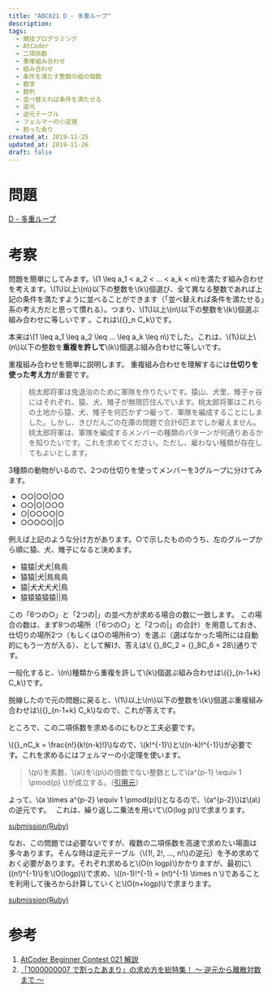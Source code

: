 ```yaml
---
title: "ABC021 D - 多重ループ"
description:
tags:
  - 競技プログラミング
  - AtCoder
  - 二項係数
  - 重複組み合わせ
  - 組み合わせ
  - 条件を満たす整数の組の個数
  - 数学
  - 数列
  - 並べ替えれば条件を満たせる
  - 逆元
  - 逆元テーブル
  - フェルマーの小定理
  - 割った余り
created_at: 2019-11-25
updated_at: 2019-11-26
draft: false
---
```


# 問題

[D - 多重ループ](https://atcoder.jp/contests/abc021/tasks/abc021_d)

# 考察

問題を簡単にしてみます。\\(1 \leq a_1 < a_2 < ... < a_k < n\\)を満たす組み合わせを考えます。\\(1\\)以上\\(n\\)以下の整数を\\(k\\)個選び、全て異なる整数であれば上記の条件を満たすように並べることができます（「並べ替えれば条件を満たせる」系の考え方だと思って慣れる）。つまり、\\(1\\)以上\\(n\\)以下の整数を\\(k\\)個選ぶ組み合わせに等しいです 。これは\\({}_n C_k\\)です。


本来は\\(1 \leq a_1 \leq a_2 \leq ... \leq a_k \leq n\\)でした。これは、\\(1\\)以上\\(n\\)以下の整数を**重複を許して**\\(k\\)個選ぶ組み合わせに等しいです。


重複組み合わせを簡単に説明します。
重複組み合わせを理解するには**仕切りを使った考え方**が重要です。

> 桃太郎将軍は鬼退治のために軍隊を作りたいです。猿山、犬里、雉子ヶ谷にはそれぞれ、猿、犬、雉子が無限匹住んでいます。桃太郎将軍はこれらの土地から猿、犬、雉子を何匹かずつ雇って、軍隊を編成することにしました。しかし、きびだんごの在庫の問題で合計6匹までしか雇えません。桃太郎将軍は、軍隊を編成するメンバーの種類のパターンが何通りあるかを知りたいです。これを求めてください。ただし、雇わない種類が存在してもよいとします。

3種類の動物がいるので、2つの仕切りを使ってメンバーを3グループに分けてみます。

- ○○|○○|○○
- ○○|○|○○○
- ○|○○○○|○
- ○○○○○||○

例えば上記のような分け方があります。○で示したもののうち、左のグループから順に猿、犬、雉子になると決めます。

- 猿猿|犬犬|鳥鳥
- 猿猿|犬|鳥鳥鳥
- 猿|犬犬犬犬|鳥
- 猿猿猿猿猿||鳥


この「6つの○」と「2つの|」の並べ方が求める場合の数に一致します。
この場合の数は、まず8つの場所（「6つの○」と「2つの|」の合計）を用意しておき、仕切りの場所2つ（もしくは○の場所6つ）を選ぶ（選ばなかった場所には自動的にもう一方が入る）、として解け、答えは\\( {}_8C_2 = {}_8C_6 = 28\\)通りです。

一般化すると、\\(n\\)種類から重複を許して\\(k\\)個選ぶ組み合わせは\\({}_{n-1+k} C_k\\)です。


脱線したので元の問題に戻ると、\\(1\\)以上\\(n\\)以下の整数を\\(k\\)個選ぶ重複組み合わせは\\({}_{n-1+k} C_k\\)なので、これが答えです。


ところで、この二項係数を求めるのにもひと工夫必要です。

\\({}_nC_k = \frac{n!}{k!(n-k)!}\\)なので、\\(k!^{-1}\\)と\\((n-k)!^{-1}\\)が必要です。これを求めるにはフェルマーの小定理を使います。

> \\(p\\)を素数、\\(a\\)を\\(p\\)の倍数でない整数として\\(a^{p-1} \equiv 1 \pmod{p} \\)が成立する。（[引用元](https://qiita.com/drken/items/3b4fdf0a78e7a138cd9a)）

よって、\\(a \times a^{p-2} \equiv 1 \pmod{p}\\)となるので、\\(a^{p-2}\\)は\\(a\\)の逆元です。　
これは、繰り返し二乗法を用いて\\(O(log p)\\)で求まります。

[submission(Ruby)](https://atcoder.jp/contests/abc021/submissions/8651510)


なお、この問題では必要ないですが、複数の二項係数を高速で求めたい場面は多々あります。そんな時は逆元テーブル（\\(1!, 2!, ..., n!\\)の逆元）を予め求めておく必要があります。それぞれ求めると\\(O(n logp)\\)かかりますが、最初に\\((n!)^{-1}\\)を\\(O(logp)\\)で求め、\\((n-1)!^{-1} = (n!)^{-1} \times n \\)であることを利用して後ろから計算していくと\\(O(n+logp)\\)で求まります。


[submission(Ruby)](https://atcoder.jp/contests/abc021/submissions/8651936)

# 参考

1. [AtCoder Beginner Contest 021 解説](https://www.slideshare.net/chokudai/abc021)
2. [「1000000007 で割ったあまり」の求め方を総特集！ 〜 逆元から離散対数まで 〜](https://qiita.com/drken/items/3b4fdf0a78e7a138cd9a)
